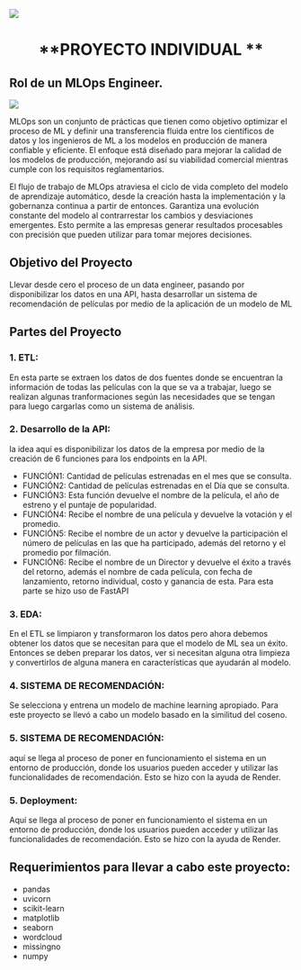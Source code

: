 ![](https://imagizer.imageshack.com/img923/1593/Yw0c6j.png)

# <h1 align=center> **PROYECTO INDIVIDUAL ** </h1>
## Rol de un MLOps Engineer.
![](https://www.compunneldigital.com/wp-content/uploads/2022/08/MicrosoftTeams-image-115.png)

MLOps son un conjunto de prácticas que tienen como objetivo optimizar el proceso de ML y definir una transferencia fluida entre los científicos de datos y los ingenieros de ML a los modelos en producción de manera confiable y eficiente. El enfoque está diseñado para mejorar la calidad de los modelos de producción, mejorando así su viabilidad comercial mientras cumple con los requisitos reglamentarios.

El flujo de trabajo de MLOps atraviesa el ciclo de vida completo del modelo de aprendizaje automático, desde la creación hasta la implementación y la gobernanza continua a partir de entonces. Garantiza una evolución constante del modelo al contrarrestar los cambios y desviaciones emergentes. Esto permite a las empresas generar resultados procesables con precisión que pueden utilizar para tomar mejores decisiones.



## Objetivo del Proyecto
Llevar desde cero el proceso de un data engineer, pasando por disponibilizar los datos en una API,  hasta desarrollar un sistema de recomendación de películas por medio de la aplicación de un modelo de ML

## Partes del Proyecto

### 1. ETL:
En esta parte se extraen los datos de dos fuentes donde se encuentran la información de todas las películas con la que se va a trabajar, luego se realizan algunas tranformaciones según las necesidades que se tengan para luego cargarlas como un sistema de análisis.
### 2. Desarrollo de la API:
la idea aquí es disponibilizar los datos de la empresa por medio de la creación de 6 funciones para los endpoints en la API.
- FUNCIÓN1: Cantidad de películas estrenadas en el mes que se consulta.
- FUNCIÓN2: Cantidad de películas estrenadas en el Día que se consulta.
- FUNCIÓN3: Esta función devuelve el nombre de la película, el año de estreno y el puntaje de popularidad.
- FUNCIÓN4: Recibe el nombre de una película y devuelve la votación y el promedio.
- FUNCIÓN5:  Recibe el nombre de un actor  y devuelve la participación el número de películas en las que ha participado, además del retorno y el promedio por filmación.
- FUNCIÓN6: Recibe el nombre de un Director  y devuelve el éxito a través del retorno, además el nombre de cada película, con fecha de lanzamiento, retorno individual, costo y ganancia de esta.
Para esta parte se hizo uso de FastAPI
### 3. EDA: 
En el ETL se limpiaron y transformaron los datos pero ahora debemos obtener los datos  que se necesitan para que el modelo de ML sea un éxito. Entonces se deben preparar los datos, ver si necesitan alguna otra limpieza y convertirlos de alguna manera en características que ayudarán al modelo.
### 4. SISTEMA DE RECOMENDACIÓN: 
Se selecciona y entrena un modelo de machine learning apropiado. Para este proyecto se llevó a cabo un modelo basado en la similitud del coseno.
### 5. SISTEMA DE RECOMENDACIÓN: 
aquí se llega al proceso de poner en funcionamiento el sistema en un entorno de producción, donde los usuarios pueden acceder y utilizar las funcionalidades de recomendación. Esto se hizo con la ayuda de Render.
### 5. Deployment: 
Aquí se llega al proceso de poner en funcionamiento el sistema en un entorno de producción, donde los usuarios pueden acceder y utilizar las funcionalidades de recomendación. Esto se hizo con la ayuda de Render.
## Requerimientos para llevar a cabo este proyecto:
- pandas
- uvicorn
- scikit-learn
- matplotlib
- seaborn
- wordcloud
- missingno
- numpy
